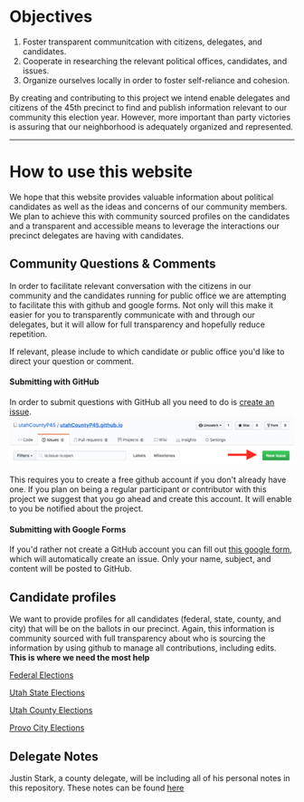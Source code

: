 # Objectives
1. Foster transparent communitcation with citizens, delegates, and candidates.
2. Cooperate in researching the relevant political offices, candidates, and issues.
3. Organize ourselves locally in order to foster self-reliance and cohesion.

By creating and contributing to this project we intend enable delegates and citizens of the 45th precinct to find and publish information relevant to our community this election year. However, more important than party victories is assuring that our neighborhood is adequately organized and represented.

---
# How to use this website

We hope that this website provides valuable information about political candidates as well as the ideas and concerns of our community members. We plan to achieve this with community sourced profiles on the candidates and a transparent and accessible means to leverage the interactions our precinct delegates are having with candidates.

## Community Questions & Comments
In order to facilitate relevant conversation with the citizens in our community and the candidates running for public office we are attempting to facilitate this with github and google forms. Not only will this make it easier for you to transparently communicate with and through our delegates, but it will allow for full transparency and hopefully reduce repetition.

If relevant, please include to which candidate or public office you'd like to direct your question or comment.

#### Submitting with GitHub

In order to submit questions with GitHub all you need to do is [create an issue](https://github.com/utahCountyP45/utahCountyP45.github.io/issues).
![github issue](img/githubIssue.png)

This requires you to create a free github account if you don't already have one. If you plan on being a regular participant or contributor with this project we suggest that you go ahead and create this account. It will enable to you be notified about the project.

#### Submitting with Google Forms
If you'd rather not create a GitHub account you can fill out [this google form](https://goo.gl/forms/ges6rKQ7yXKwRCXU2), which will automatically create an issue. Only your name, subject, and content will be posted to GitHub.

## Candidate profiles
We want to provide profiles for all candidates (federal, state, county, and city) that will be on the ballots in our precinct. Again, this information is community sourced with full transparency about who is sourcing the information by using github to manage all contributions, including edits. **This is where we need the most help**

[Federal Elections](/Candidates/federalElections.md)

[Utah State Elections](/Candidates/stateElections.md)

[Utah County Elections](/Candidates/countyElections.md)

[Provo City Elections](/Candidates/cityElections.md)


## Delegate Notes

Justin Stark, a county delegate, will be including all of his personal notes in this repository. These notes can be found [here](https://github.com/jjamesstark/ucP45/tree/master/Candidates/js_notes)
